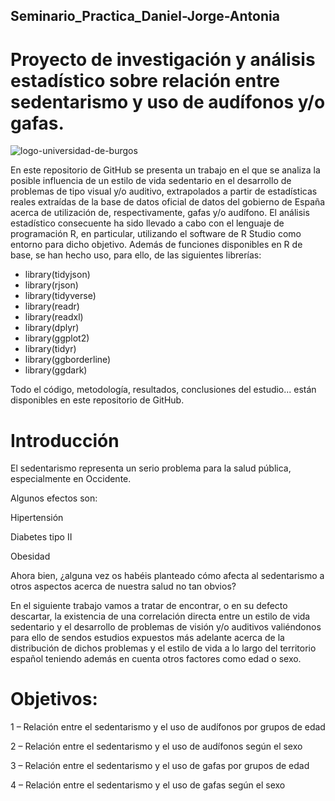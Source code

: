 ## Seminario_Practica_Daniel-Jorge-Antonia
# Proyecto de investigación y análisis estadístico sobre relación entre sedentarismo y uso de audífonos y/o gafas.
![logo-universidad-de-burgos](https://github.com/jbs1009/Seminario_Daniel_Jorge_Antonia/assets/144683429/d96b8fb4-b063-4ec5-b342-5984de785762)


En este repositorio de GitHub se presenta un trabajo en el que se analiza la posible influencia de un estilo de vida sedentario en el desarrollo de problemas de tipo visual y/o auditivo, extrapolados a partir de estadísticas reales extraídas de la base de datos oficial de datos del gobierno de España acerca de utilización de, respectivamente, gafas y/o audífono. El análisis estadístico consecuente ha sido llevado a cabo con el lenguaje de programación R, en particular, utilizando el software de R Studio como entorno para dicho objetivo. Además de funciones disponibles en R de base, se han hecho uso, para ello, de las siguientes librerías:
- library(tidyjson)
- library(rjson)
- library(tidyverse)
- library(readr)
- library(readxl)
- library(dplyr)
- library(ggplot2)
- library(tidyr)
- library(ggborderline)
- library(ggdark)
  
Todo el código, metodología, resultados, conclusiones del estudio... están disponibles en este repositorio de GitHub.

# Introducción 

El sedentarismo representa un serio problema para la salud pública, especialmente en Occidente. 

Algunos efectos son: 

Hipertensión 

Diabetes tipo II 

Obesidad 

Ahora bien, ¿alguna vez os habéis planteado cómo afecta al sedentarismo a otros aspectos acerca de nuestra salud no tan obvios? 

En el siguiente trabajo vamos a tratar de encontrar, o en su defecto descartar, la existencia de una correlación directa entre un estilo de vida sedentario y el desarrollo de problemas de visión y/o auditivos valiéndonos para ello de sendos estudios expuestos más adelante acerca de la distribución de dichos problemas y el estilo de vida a lo largo del territorio español teniendo además en cuenta otros factores como edad o sexo. 


# Objetivos: 

1 – Relación entre el sedentarismo y el uso de audífonos por grupos de edad 

2 – Relación entre el sedentarismo y el uso de audífonos según el sexo 

3 – Relación entre el sedentarismo y el uso de gafas por grupos de edad 

4 – Relación entre el sedentarismo y el uso de gafas según el sexo 

